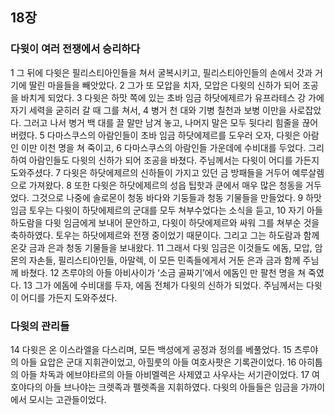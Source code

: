 ## 18장
### 다윗이 여러 전쟁에서 승리하다
1 그 뒤에 다윗은 필리스티아인들을 쳐서 굴복시키고, 필리스티아인들의 손에서 갓과 거기에 딸린 마을들을 빼앗았다.
2 그가 또 모압을 치자, 모압은 다윗의 신하가 되어 조공을 바치게 되었다.
3 다윗은 하맛 쪽에 있는 초바 임금 하닷에제르가 유프라테스 강 가에 자기 세력을 굳히러 갈 때 그를 쳐서,
4 병거 천 대와 기병 칠천과 보병 이만을 사로잡았다. 그러고 나서 병거 백 대를 끌 말만 남겨 놓고, 나머지 말은 모두 뒷다리 힘줄을 끊어 버렸다.
5 다마스쿠스의 아람인들이 초바 임금 하닷에제르를 도우러 오자, 다윗은 아람인 이만 이천 명을 쳐 죽이고,
6 다마스쿠스의 아람인들 가운데에 수비대를 두었다. 그리하여 아람인들도 다윗의 신하가 되어 조공을 바쳤다. 주님께서는 다윗이 어디를 가든지 도와주셨다.
7 다윗은 하닷에제르의 신하들이 가지고 있던 금 방패들을 거두어 예루살렘으로 가져왔다.
8 또한 다윗은 하닷에제르의 성읍 팁핫과 쿤에서 매우 많은 청동을 거두었다. 그것으로 나중에 솔로몬이 청동 바다와 기둥들과 청동 기물들을 만들었다.
9 하맛 임금 토우는 다윗이 하닷에제르의 군대를 모두 쳐부수었다는 소식을 듣고,
10 자기 아들 하도람을 다윗 임금에게 보내어 문안하고, 다윗이 하닷에제르와 싸워 그를 쳐부순 것을 축하하였다. 토우는 하닷에제르와 전쟁 중이었기 때문이다. 그리고 그는 하도람과 함께 온갖 금과 은과 청동 기물들을 보내왔다.
11 그래서 다윗 임금은 이것들도 에돔, 모압, 암몬의 자손들, 필리스티아인들, 아말렉, 이 모든 민족들에게서 거둔 은과 금과 함께 주님께 바쳤다.
12 츠루야의 아들 아비사이가 ‘소금 골짜기’에서 에돔인 만 팔천 명을 쳐 죽였다.
13 그가 에돔에 수비대를 두자, 에돔 전체가 다윗의 신하가 되었다. 주님께서는 다윗이 어디를 가든지 도와주셨다.
### 다윗의 관리들
14 다윗은 온 이스라엘을 다스리며, 모든 백성에게 공정과 정의를 베풀었다.
15 츠루야의 아들 요압은 군대 지휘관이었고, 아힐룻의 아들 여호사팟은 기록관이었다.
16 아히툽의 아들 차독과 에브야타르의 아들 아비멜렉은 사제였고 사우사는 서기관이었다.
17 여호야다의 아들 브나야는 크렛족과 펠렛족을 지휘하였다. 다윗의 아들들은 임금을 가까이에서 모시는 고관들이었다.
